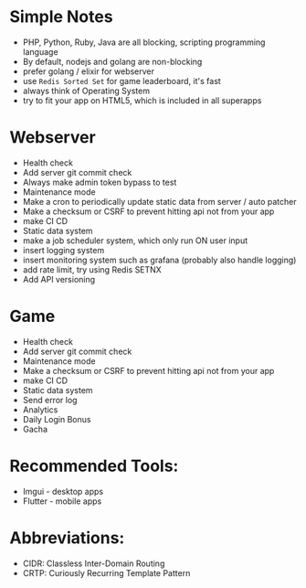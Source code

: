# Simple Notes

- PHP, Python, Ruby, Java are all blocking, scripting programming language
- By default, nodejs and golang are non-blocking
- prefer golang / elixir for webserver
- use `Redis Sorted Set` for game leaderboard, it's fast
- always think of Operating System
- try to fit your app on HTML5, which is included in all superapps

# Webserver
- Health check
- Add server git commit check
- Always make admin token bypass to test
- Maintenance mode
- Make a cron to periodically update static data from server / auto patcher
- Make a checksum or CSRF to prevent hitting api not from your app
- make CI CD
- Static data system
- make a job scheduler system, which only run ON user input
- insert logging system
- insert monitoring system such as grafana (probably also handle logging)
- add rate limit, try using Redis SETNX
- Add API versioning

# Game
- Health check
- Add server git commit check
- Maintenance mode
- Make a checksum or CSRF to prevent hitting api not from your app
- make CI CD
- Static data system
- Send error log
- Analytics
- Daily Login Bonus
- Gacha

# Recommended Tools:
- Imgui - desktop apps
- Flutter - mobile apps

# Abbreviations:
- CIDR: Classless Inter-Domain Routing
- CRTP: Curiously Recurring Template Pattern